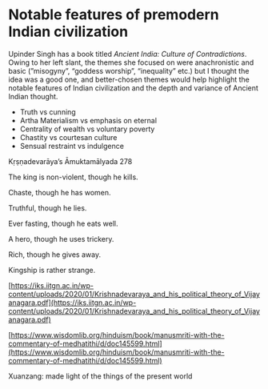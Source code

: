 # Notable features of premodern Indian civilization

Upinder Singh has a book titled _Ancient India: Culture of Contradictions_. Owing to her left slant, the themes she focused on were anachronistic and basic (”misogyny”, “goddess worship”, “inequality” etc.) but I thought the idea was a good one, and better-chosen themes would help highlight the notable features of Indian civilization and the depth and variance of Ancient Indian thought.

- Truth vs cunning
- Artha Materialism vs emphasis on eternal
- Centrality of wealth vs voluntary poverty
- Chastity vs courtesan culture
- Sensual restraint vs indulgence

Kṛṣṇadevarāya’s Āmuktamālyada 278

The king is non-violent, though he kills.

Chaste, though he has women.

Truthful, though he lies.

Ever fasting, though he eats well.

A hero, though he uses trickery.

Rich, though he gives away.

Kingship is rather strange.

[https://iks.iitgn.ac.in/wp-content/uploads/2020/01/Krishnadevaraya_and_his_political_theory_of_Vijayanagara.pdf](https://iks.iitgn.ac.in/wp-content/uploads/2020/01/Krishnadevaraya_and_his_political_theory_of_Vijayanagara.pdf)

  

[https://www.wisdomlib.org/hinduism/book/manusmriti-with-the-commentary-of-medhatithi/d/doc145599.html](https://www.wisdomlib.org/hinduism/book/manusmriti-with-the-commentary-of-medhatithi/d/doc145599.html)

  

Xuanzang: made light of the things of the present world